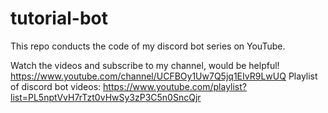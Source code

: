 # tutorial-bot
This repo conducts the code of my discord bot series on YouTube.

Watch the videos and subscribe to my channel, would be helpful!
https://www.youtube.com/channel/UCFBOy1Uw7Q5jq1EIvR9LwUQ
Playlist of discord bot videos: https://www.youtube.com/playlist?list=PL5nptVvH7rTzt0vHwSy3zP3C5n0SncQjr
